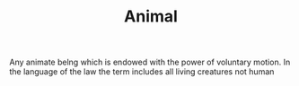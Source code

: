 ---
title: Animal
permalink: "/definitions/animal.html"
body: Any animate belng which is endowed with the power of voluntary motion. In the
  language of the law the term includes all living creatures not human
published_at: '2018-07-07'
layout: post
---